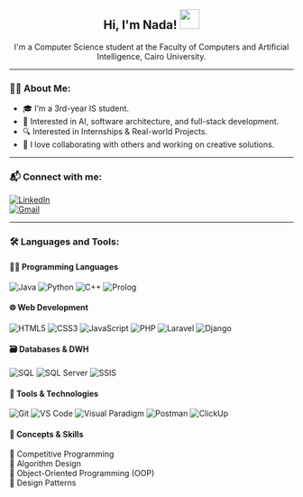 <h2 align="center">Hi, I'm Nada! <img src="https://media.giphy.com/media/hvRJCLFzcasrR4ia7z/giphy.gif" width="35"></h2>


<p align="center">
I'm a Computer Science student at the Faculty of Computers and Artificial Intelligence, Cairo University.
</p>

---

### 👩‍💻 About Me:
- 🎓 I’m a 3rd-year IS student.
- 🎯 Interested in AI, software architecture, and full-stack development.
- 🔍 Interested in Internships & Real-world Projects.
- 🤝 I love collaborating with others and working on creative solutions.

---

### 📬 Connect with me:
[![LinkedIn](https://img.shields.io/badge/-LinkedIn-blue?logo=linkedin&logoColor=white)](https://www.linkedin.com/in/nada-mohammed-6a19b0316)  
[![Gmail](https://img.shields.io/badge/-Gmail-red?logo=gmail&logoColor=white)](mailto:ndrgyj@gmail.com)

---
### 🛠️ Languages and Tools:

#### 👩‍💻 Programming Languages
![Java](https://img.shields.io/badge/-Java-007396?logo=java&logoColor=white)
![Python](https://img.shields.io/badge/-Python-3776AB?logo=python&logoColor=white)
![C++](https://img.shields.io/badge/-C++-00599C?logo=cplusplus&logoColor=white)
![Prolog](https://img.shields.io/badge/-Prolog-E61F23?logo=prolog&logoColor=white)

#### 🌐 Web Development
![HTML5](https://img.shields.io/badge/-HTML5-E34F26?logo=html5&logoColor=white)
![CSS3](https://img.shields.io/badge/-CSS3-1572B6?logo=css3)
![JavaScript](https://img.shields.io/badge/-JavaScript-F7DF1E?logo=javascript&logoColor=black)
![PHP](https://img.shields.io/badge/-PHP-777BB4?logo=php&logoColor=white)
![Laravel](https://img.shields.io/badge/-Laravel-FF2D20?logo=laravel&logoColor=white)
![Django](https://img.shields.io/badge/-Django-092E20?logo=django&logoColor=white)

#### 🗃️ Databases & DWH
![SQL](https://img.shields.io/badge/-SQL-003B57?logo=mysql&logoColor=white)
![SQL Server](https://img.shields.io/badge/-SQL%20Server-CC2927?logo=microsoft-sql-server&logoColor=white)
![SSIS](https://img.shields.io/badge/-SSIS-D91404?logo=microsoft&logoColor=white)

#### 🔧 Tools & Technologies
![Git](https://img.shields.io/badge/-Git-F05032?logo=git&logoColor=white)
![VS Code](https://img.shields.io/badge/-VSCode-007ACC?logo=visual-studio-code&logoColor=white)
![Visual Paradigm](https://img.shields.io/badge/-Visual%20Paradigm-8752A1?logo=uml&logoColor=white)
![Postman](https://img.shields.io/badge/-Postman-FF6C37?logo=postman&logoColor=white)
![ClickUp](https://img.shields.io/badge/-ClickUp-7B68EE?logo=clickup&logoColor=white)

#### 🧠 Concepts & Skills
🧩 Competitive Programming  
📐 Algorithm Design  
🧱 Object-Oriented Programming (OOP)  
🎯 Design Patterns
